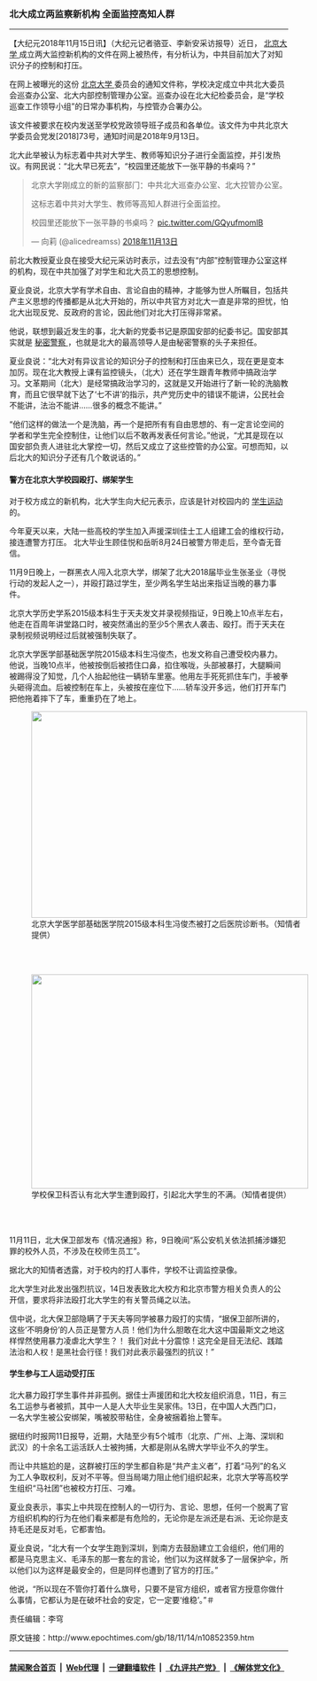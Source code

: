 ### 北大成立两监察新机构 全面监控高知人群
------------------------

<p>
 【大纪元2018年11月15日讯】（大纪元记者骆亚、李新安采访报导）近日，
 <a href="http://www.epochtimes.com/gb/tag/%E5%8C%97%E4%BA%AC%E5%A4%A7%E5%AD%A6.html">
  北京大学
 </a>
 成立两大监控新机构的文件在网上被热传，有分析认为，中共目前加大了对知识分子的控制和打压。
</p>
<p>
 在网上被曝光的这份
 <a href="http://www.epochtimes.com/gb/tag/%E5%8C%97%E4%BA%AC%E5%A4%A7%E5%AD%A6.html">
  北京大学
 </a>
 委员会的通知文件称，学校决定成立中共北大委员会巡查办公室、北大内部控制管理办公室。巡查办设在北大纪检委员会，是“学校巡查工作领导小组”的日常办事机构，与控管办合署办公。
</p>
<p>
 该文件被要求在校内发送至学校党政领导班子成员和各单位。该文件为中共北京大学委员会党发[2018]73号，通知时间是2018年9月13日。
</p>
<p>
 北大此举被认为标志着中共对大学生、教师等知识分子进行全面监控，并引发热议。有网民说：“北大早已死去”，“校园里还能放下一张平静的书桌吗？”
</p>
<p>
</p>
<blockquote class="twitter-tweet" data-lang="zh-cn">
 <p dir="ltr" lang="zh">
  北京大学刚成立的新的监察部门：中共北大巡查办公室、北大控管办公室。
 </p>
 <p>
  这标志着中共对大学生、教师等高知人群进行全面监控。
 </p>
 <p>
  校园里还能放下一张平静的书桌吗？
  <a href="https://t.co/GQyufmomlB">
   pic.twitter.com/GQyufmomlB
  </a>
 </p>
 <p>
  — 向莉 (@alicedreamss)
  <a href="https://twitter.com/alicedreamss/status/1062425632338898944?ref_src=twsrc%5Etfw">
   2018年11月13日
  </a>
 </p>
</blockquote>
<p>
 <p>
  前北大教授夏业良在接受大纪元采访时表示，过去没有“内部”控制管理办公室这样的机构，现在中共加强了对学生和北大员工的思想控制。
 </p>
 <p>
  夏业良说，北京大学有学术自由、言论自由的精神，才能够为世人所瞩目，包括共产主义思想的传播都是从北大开始的，所以中共官方对北大一直是非常的担忧，怕北大出现反党、反政府的言论，因此他们对北大打压得非常紧。
 </p>
 <p>
  他说，联想到最近发生的事，北大新的党委书记是原国安部的纪委书记。国安部其实就是
  <a href="http://www.epochtimes.com/gb/tag/%E7%A7%98%E5%AF%86%E8%AD%A6%E5%AF%9F.html">
   秘密警察
  </a>
  ，也就是北大的最高领导人是由秘密警察的头子来担任。
 </p>
 <p>
  夏业良说：“北大对有异议言论的知识分子的控制和打压由来已久，现在更是变本加厉。现在北大教授上课有监控镜头，（北大）还在学生跟青年教师中搞政治学习。文革期间（北大）是经常搞政治学习的，这就是又开始进行了新一轮的洗脑教育，而且它很早就下达了‘七不讲’的指示，共产党历史中的错误不能讲，公民社会不能讲，法治不能讲……很多的概念不能讲。”
 </p>
 <p>
  “他们这样的做法一个是洗脑，再一个是把所有有自由思想的、有一定言论空间的学者和学生完全控制住，让他们以后不敢再发表任何言论。”他说，“尤其是现在以国安部负责人进驻北大掌控一切，然后又成立了这些控管的办公室。可想而知，以后北大的知识分子还有几个敢说话的。”
 </p>
 <h4>
  警方在北京大学校园殴打、绑架学生
 </h4>
 <p>
  对于校方成立的新机构，北大学生向大纪元表示，应该是针对校园内的
  <a href="http://www.epochtimes.com/gb/tag/%E5%AD%A6%E7%94%9F%E8%BF%90%E5%8A%A8.html">
   学生运动
  </a>
  的。
 </p>
 <p>
  今年夏天以来，大陆一些高校的学生加入声援深圳佳士工人组建工会的维权行动，接连遭警方打压。
  <span class="f">
   北大毕业生顾佳悦和岳昕8月24日被警方带走后，至今杳无音信。
  </span>
 </p>
 <p>
  11月9日晚上，一群黑衣人闯入北京大学，绑架了北大2018届毕业生张圣业（寻悦行动的发起人之一），并殴打路过学生，至少两名学生站出来指证当晚的暴力事件。
 </p>
 <p>
  北京大学历史学系2015级本科生于天夫发文并录视频指证，9日晚上10点半左右，他走在百周年讲堂路口时，被突然涌出的至少5个黑衣人袭击、殴打。而于天夫在录制视频说明经过后就被强制失联了。
 </p>
 <p>
  北京大学医学部基础医学院2015级本科生冯俊杰，也发文称自己遭受校内暴力。他说，当晚10点半，他被按倒后被捂住口鼻，掐住喉咙，头部被暴打，大腿瞬间被踢得没了知觉，几个人抬起他往一辆轿车里塞。他用左手死死抓住车门，手被拳头砸得流血。后被控制在车上，头被按在座位下……轿车没开多远，他们打开车门把他拖着摔下了车，重重扔在了地上。
 </p>
 <figure class="wp-caption aligncenter" id="attachment_10853271" style="width: 498px">
  <a href="http://i.epochtimes.com/assets/uploads/2018/11/zhengming.png">
   <img alt="" class=" wp-image-10853271" height="373" src="http://i.epochtimes.com/assets/uploads/2018/11/zhengming.png" width="498"/>
  </a>
  <br/><figcaption class="wp-caption-text">
   北京大学医学部基础医学院2015级本科生冯俊杰被打之后医院诊断书。（知情者提供）
  </figcaption><br/>
 </figure><br/>
 <figure class="wp-caption aligncenter" id="attachment_10853319" style="width: 500px">
  <a href="http://i.epochtimes.com/assets/uploads/2018/11/70eff8848938e109df3d1f985d7ab4b0.png">
   <img alt="" class=" wp-image-10853319" height="387" src="http://i.epochtimes.com/assets/uploads/2018/11/70eff8848938e109df3d1f985d7ab4b0.png" width="500"/>
  </a>
  <br/><figcaption class="wp-caption-text">
   学校保卫科否认有北大学生遭到殴打，引起北大学生的不满。（知情者提供）
  </figcaption><br/>
 </figure><br/>
 <p>
  11月11日，北大保卫部发布《情况通报》称，9日晚间“系公安机关依法抓捕涉嫌犯罪的校外人员，不涉及在校师生员工”。
 </p>
 <p>
  据北大的知情者透露，对于校内的打人事件，学校不让调监控录像。
 </p>
 <p>
  北大学生对此发出强烈抗议，14日发表致北大校方和北京市警方相关负责人的公开信，要求将非法殴打北大学生的有关警员绳之以法。
 </p>
 <p>
  信中说，北大保卫部隐瞒了于天夫等同学被暴力殴打的实情，“据保卫部所讲的，这些‘不明身份’的人员正是警方人员！他们为什么胆敢在北大这中国最斯文之地这样悍然使用暴力凌虐北大学生？！ 我们对此十分震惊！这完全是目无法纪、践踏法治和人权！是黑社会行径！我们对此表示最强烈的抗议！”
 </p>
 <h4>
  学生参与工人运动受打压
 </h4>
 <p>
  北大暴力殴打学生事件并非孤例。据佳士声援团和北大校友组织消息，11日，有三名工运参与者被抓，其中一人是人大毕业生吴家伟。13日，在中国人大西门口，一名大学生被公安绑架，嘴被胶带粘住，全身被捆着抬上警车。
 </p>
 <p>
  据纽约时报网11日报导，近期，大陆至少有5个城市（北京、广州、上海、深圳和武汉）的十余名工运活跃人士被拘捕，大都是刚从名牌大学毕业不久的学生。
 </p>
 <p>
  而让中共尴尬的是，这群被打压的学生都自称是“共产主义者”，打着“马列”的名义为工人争取权利，反对不平等。但当局竭力阻止他们组织起来，北京大学等高校学生组织“马社团”也被校方打压、刁难。
 </p>
 <p>
  夏业良表示，事实上中共现在控制人的一切行为、言论、思想，任何一个脱离了官方组织机构的行为在他们看来都是有危险的，无论你是左派还是右派、无论你是支持毛还是反对毛，它都害怕。
 </p>
 <p>
  夏业良说，“北大有一个女学生跑到深圳，到南方去鼓励建立工会组织，他们用的都是马克思主义、毛泽东的那一套左的言论，他们以为这样就多了一层保护伞，所以他们以为这样是最安全的，但是同样也遭到了官方的打压。”
 </p>
 <p>
  他说，“所以现在不管你打着什么旗号，只要不是官方组织，或者官方授意你做什么事情，它都认为是在破坏社会的安定，它一定要‘维稳’。”＃
 </p>
 <p>
  责任编辑：李穹
 </p>
</p>
原文链接：http://www.epochtimes.com/gb/18/11/14/n10852359.htm


------------------------
#### [禁闻聚合首页](https://github.com/gfw-breaker/banned-news/blob/master/README.md) &nbsp;|&nbsp; [Web代理](https://github.com/gfw-breaker/open-proxy/blob/master/README.md) &nbsp;|&nbsp; [一键翻墙软件](https://github.com/gfw-breaker/nogfw/blob/master/README.md) &nbsp;|&nbsp; [《九评共产党》](https://github.com/gfw-breaker/9ping.md/blob/master/README.md#九评之一评共产党是什么) &nbsp;|&nbsp; [《解体党文化》](https://github.com/gfw-breaker/jtdwh.md/blob/master/README.md#绪论)